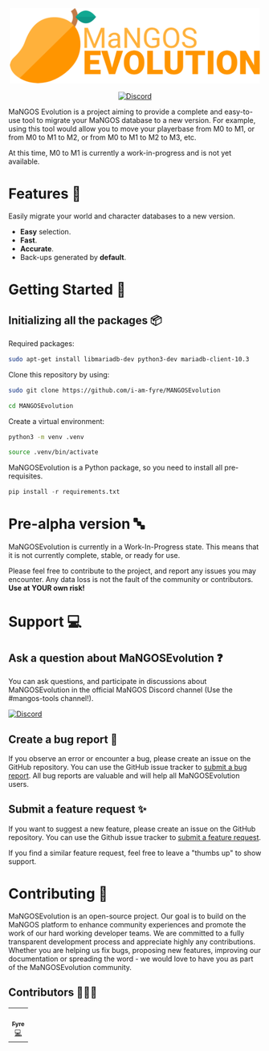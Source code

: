<p align="center">

  <a href="https://github.com/i-am-fyre/MaNGOSEvolution" target="_blank">
    <img alt="mangos-evolution-banner" height="150" alt="Mangos Evolution Banner" src="/img/logo/banner/mangos_evolution_banner.svg"/>
  </a>
</p>
<p align="center">
  <a href="https://discord.gg/CzXcBXq">
    <img src="https://img.shields.io/discord/286167585270005763?label=Discord&logo=Discord&logoColor=ffffff&style=for-the-badge" alt="Discord">
  </a>
</p>
 
MaNGOS Evolution is a project aiming to provide a complete and easy-to-use tool to migrate your MaNGOS database to a new version. For example, using this tool would allow you to move your playerbase from M0 to M1, or from M0 to M1 to M2, or from M0 to M1 to M2 to M3, etc.

At this time, M0 to M1 is currently a work-in-progress and is not yet available.

# Features :rocket:

Easily migrate your world and character databases to a new version.

- **Easy** selection.
- **Fast**.
- **Accurate**.
- Back-ups generated by **default**.

# Getting Started :1234:

## Initializing all the packages :package:

Required packages:
```bash
sudo apt-get install libmariadb-dev python3-dev mariadb-client-10.3
```
Clone this repository by using:
```bash
sudo git clone https://github.com/i-am-fyre/MANGOSEvolution
```
```bash
cd MANGOSEvolution
```
Create a virtual environment:
```bash
python3 -m venv .venv
```
```bash
source .venv/bin/activate
```
MaNGOSEvolution is a Python package, so you need to install all pre-requisites.

```python
pip install -r requirements.txt
```

# Pre-alpha version :abc:

MaNGOSEvolution is currently in a Work-In-Progress state. This means that it is not currently complete, stable, or ready for use.

Please feel free to contribute to the project, and report any issues you may encounter.
Any data loss is not the fault of the community or contributors. **Use at YOUR own risk!**

# Support :computer:

## Ask a question about MaNGOSEvolution :question:

You can ask questions, and participate in discussions about MaNGOSEvolution in the official MaNGOS Discord channel (Use the #mangos-tools channel!).

<a href="https://discord.gg/CzXcBXq">
<img src="https://img.shields.io/discord/286167585270005763?label=Discord&logo=Discord&logoColor=ffffff&style=for-the-badge" alt="Discord">
</a>

## Create a bug report :bug:

If you observe an error or encounter a bug, please create an issue on the GitHub repository. You can use the GitHub issue tracker to [submit a bug report](https://github.com/i-am-fyre/MaNGOSEvolution/issues/new?assignees=&labels=bug&template=bug_report.md&title=%5B%3Abug%3A%5D+). All bug reports are valuable and will help all MaNGOSEvolution users.


## Submit a feature request :sparkles:

If you want to suggest a new feature, please create an issue on the GitHub repository. You can use the Github issue tracker to [submit a feature request](https://github.com/i-am-fyre/MaNGOSEvolution/issues/new?assignees=&labels=enhancement&template=feature_request.md&title=%5B%3Asparkles%3A%5D+).

If you find a similar feature request, feel free to leave a "thumbs up" to show support.

# Contributing :tada:

MaNGOSEvolution is an open-source project. Our goal is to build on the MaNGOS platform to enhance community experiences and promote the work of our hard working developer teams. We are committed to a fully transparent development process and appreciate highly any contributions. Whether you are helping us fix bugs, proposing new features, improving our documentation or spreading the word - we would love to have you as part of the MaNGOSEvolution community.

## Contributors :people_holding_hands:

<table>
  <tr>
    <td align="center"><a href="https://github.com/i-am-fyre/"><img src="https://avatars.githubusercontent.com/u/58180427?v=4?s=100" width="100px;" alt=""/><br /><sub><b>Fyre</b></sub></a><br /><a href="https://github.com/i-am-fyre/MaNGOSEvolution/commits?author=i-am-fyre" title="Code">💻</a></td>
  </tr>
</table>